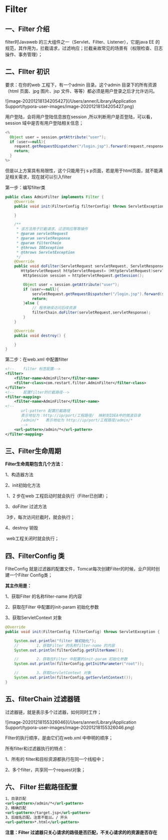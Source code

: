 # Filter

## 一、Filter 介绍

filter时Javaweb 的三大组件之一（Servlet、Filter、Listener），它是java EE 的规范，其作用为，拦截请求，过滤响应；拦截亲故常见的场景有（权限检查、日志操作、事务管理）；

## 二、FIlter 初识

要求：在你的web 工程下，有一个admin 目录。这个admin 目录下的所有资源（html 页面、jpg 图片、jsp 文件、等等）都必须是用户登录之后才允许访问。

![image-20201218134205427](/Users/anner/Library/Application Support/typora-user-images/image-20201218134205427.png)

用户登陆，会将用户登陆信息放在session ,所以判断用户是否登陆，可以看，session 域中是否有用户登陆相关信息；

```java
<%
  Object user = session.getAttribute("user");
  if (user==null){
    request.getRequestDispatcher("/login.jsp").forward(request,response);
    return;
  }
%>
```

但是以上方案具有局限性，这个只能用于j s p页面，若是用于html页面，就不能满足相关需求，现在就可以引入filter 

第一步：编写filter类

```java
public class AdminFilter implements Filter {
    @Override
    public void init(FilterConfig filterConfig) throws ServletException {

    }

    /**
     * 该方法用于拦截请求、过滤响应等等操作
     * @param servletRequest
     * @param servletResponse
     * @param filterChain
     * @throws IOException
     * @throws ServletException
     */
    @Override
    public void doFilter(ServletRequest servletRequest, ServletResponse servletResponse, FilterChain filterChain) throws IOException, ServletException {
       HttpServletRequest httpServletRequest= (HttpServletRequest)servletRequest;
        HttpSession session = httpServletRequest.getSession();

        Object user = session.getAttribute("user");
        if (user==null){
            servletRequest.getRequestDispatcher("/login.jsp").forward(servletRequest,servletResponse);
            return;
        }else {
            // 程序继续访问后续资源
            filterChain.doFilter(servletRequest,servletResponse);
        }
    }

    @Override
    public void destroy() {

    }
}
```

第二步：在web.xml 中配置filter

```xml
<!--    filter 标签配置-->
<filter>
    <filter-name>AdminFilter</filter-name>
    <filter-class>com.restart.filter.AdminFilter</filter-class>
</filter>
<!--    配置filter的拦截路径-->
<filter-mapping>
    <filter-name>AdminFilter</filter-name>
<!--
       url-pattern 配置拦截路径
       表示地址为：http://ip/port/工程路径/  映射到IDEA中的微波目录
       /admin/*   表示地址为 http://ip/port/工程路径/admin/*
       -->
    <url-pattern>/admin/*</url-pattern>
</filter-mapping>
```

## 三、Filter生命周期

**Filter生命周期包含几个方法：**

1、构造器方法

2、init初始化方法

​	1、2 步在web 工程启动时就会执行（Filter已创建）；

3、doFilter 过滤方法

​	3步，每次访问拦截时，就会执行；

4、destroy 销毁

​	web工程关闭时就会执行；



## 四、FilterConfig 类

FIlteConfig 就是过滤器的配置文件，Tomcat每次创建Filter的时候，业户同时创建一个Filter Config类；

**其主作用是：**

1、获取Filter 的名称filter-name 的内容

2、获取在Filter 中配置的init-param 初始化参数

3、获取ServletContext 对象



```java
@Override
public void init(FilterConfig filterConfig) throws ServletException {

    System.out.println("filter 被初始化");
    //        1、获取Filter 的名称filter-name 的内容
    System.out.println(filterConfig.getFilterName());

    //        2、获取在Filter 中配置的init-param 初始化参数
    System.out.println(filterConfig.getInitParameter("root"));

    //        3、获取ServletContext 对象
    System.out.println(filterConfig.getServletContext());
}
```



## 五、filterChain  过滤器链

过滤器链，就是表示多个过滤器，如何同时工作；

![image-20201218155326046](/Users/anner/Library/Application Support/typora-user-images/image-20201218155326046.png)

 FIlter的执行顺序，是由它们在web.xml 中申明的顺序；

所有filter和过滤器执行的特点：

1、所有的 filter和目标资源都执行在同一个线程中；

2、多个filter，共享同一个request对象；

## 六、 Filter 拦截路径配置

```xml
1、目录匹配
<url-pattern>/admin/*</url-pattern>
2、精确匹配  
<url-pattern>/target.jsp</url-pattern>
3、后缀名匹配。注意不能以。/ 开头
<url-pattern>*.html</url-pattern>
```

**注意：Filter 过滤器只关心请求的路径是否匹配，不关心请求的的资源是否存在**


